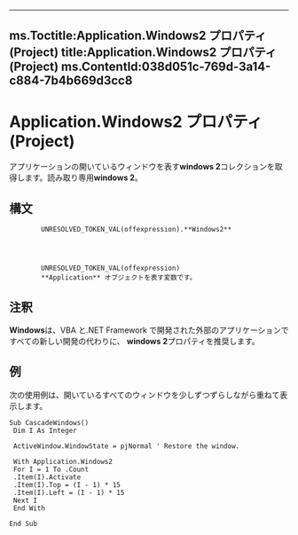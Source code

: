 

---
ms.Toctitle:Application.Windows2 プロパティ (Project)
title:Application.Windows2 プロパティ (Project)
ms.ContentId:038d051c-769d-3a14-c884-7b4b669d3cc8
---
# Application.Windows2 プロパティ (Project)




アプリケーションの開いているウィンドウを表す**windows 2**コレクションを取得します。読み取り専用**windows 2**。

## 構文

            UNRESOLVED_TOKEN_VAL(offexpression).**Windows2**




            UNRESOLVED_TOKEN_VAL(offexpression)
            **Application** オブジェクトを表す変数です。



## 注釈
**Windows**は、VBA と.NET Framework で開発された外部のアプリケーションですべての新しい開発の代わりに、 **windows 2**プロパティを推奨します。



## 例
次の使用例は、開いているすべてのウィンドウを少しずつずらしながら重ねて表示します。

```vba
Sub CascadeWindows() 
 Dim I As Integer 
 
 ActiveWindow.WindowState = pjNormal ' Restore the window. 
 
 With Application.Windows2 
 For I = 1 To .Count 
 .Item(I).Activate 
 .Item(I).Top = (I - 1) * 15 
 .Item(I).Left = (I - 1) * 15 
 Next I 
 End With 
 
End Sub
```





